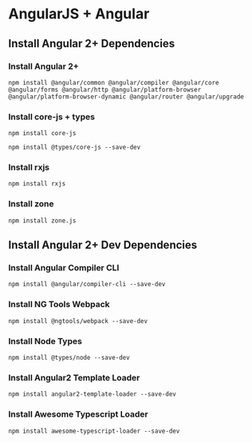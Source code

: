 # AngularJS + Angular

## Install Angular 2+ Dependencies

### Install Angular 2+
`npm install @angular/common @angular/compiler @angular/core @angular/forms @angular/http @angular/platform-browser @angular/platform-browser-dynamic @angular/router @angular/upgrade`

### Install core-js + types
`npm install core-js`

`npm install @types/core-js --save-dev`

### Install rxjs
`npm install rxjs`

### Install zone
`npm install zone.js` 

## Install Angular 2+ Dev Dependencies

### Install Angular Compiler CLI
`npm install @angular/compiler-cli --save-dev`

### Install NG Tools Webpack
`npm install @ngtools/webpack --save-dev`

### Install Node Types
`npm install @types/node --save-dev`

### Install Angular2 Template Loader
`npm install angular2-template-loader --save-dev`

### Install Awesome Typescript Loader
`npm install awesome-typescript-loader --save-dev`